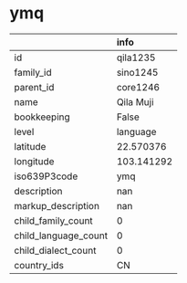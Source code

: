 # ymq
|                      | info       |
|:---------------------|:-----------|
| id                   | qila1235   |
| family_id            | sino1245   |
| parent_id            | core1246   |
| name                 | Qila Muji  |
| bookkeeping          | False      |
| level                | language   |
| latitude             | 22.570376  |
| longitude            | 103.141292 |
| iso639P3code         | ymq        |
| description          | nan        |
| markup_description   | nan        |
| child_family_count   | 0          |
| child_language_count | 0          |
| child_dialect_count  | 0          |
| country_ids          | CN         |